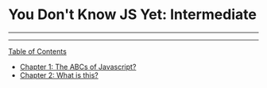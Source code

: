 # You Don't Know JS Yet: Intermediate

---

---

[Table of Contents](toc.md)

- [Chapter 1: The ABCs of Javascript?](./toc.md#chapter-1-the-abcs-of-javascript)
- [Chapter 2: What is this?]()